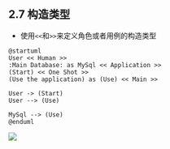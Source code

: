 ## 2.7 构造类型
- 使用`<<`和`>>`来定义角色或者用例的构造类型

```
@startuml
User << Human >>
:Main Database: as MySql << Application >>
(Start) << One Shot >>
(Use the application) as (Use) << Main >>

User -> (Start)
User --> (Use)

MySql --> (Use)
@enduml
```

![](http://www.plantuml.com/plantuml/png/HOv12eCm54JtESKiww8N40aMkkX6kWWzm6yRC12ZDTz5RwyJ1PT_vl7cjrbbrcM8vfNzZAR1OnaamLfJTn8IxgBobknhI4RtTxz8w3PDCNn4mrZGYwEbOlDC7guVjSIR4zfxo8bNzB0eD2T8xkjNYyDqt0o86hCldq7hqtVxUWK0)